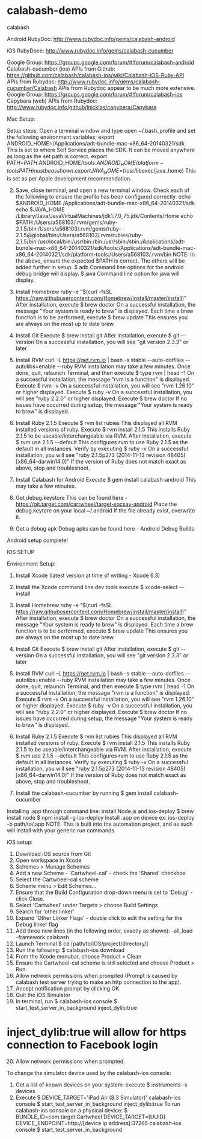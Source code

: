 # calabash-demo
calabash

Android RubyDoc: http://www.rubydoc.info/gems/calabash-android

iOS RubyDoce: http://www.rubydoc.info/gems/calabash-cucumber


Google Group: https://groups.google.com/forum/#!forum/calabash-android
Calabash-cucumber (ios)
APIs from Github: https://github.com/calabash/calabash-ios/wiki/Calabash-iOS-Ruby-API
APIs from Rubydoc: http://www.rubydoc.info/gems/calabash-cucumber/Calabash
APIs from Rubydoc appear to be much more extensive.
Google Group: https://groups.google.com/forum/#!forum/calabash-ios
Capybara (web)
APIs from Rubydoc: http://www.rubydoc.info/github/jnicklas/capybara/Capybara

Mac Setup:

Setup steps:
Open a terminal window and type open ~/.bash_profile and set the following environment variables;
export ANDROID_HOME=/Applications/adt-bundle-mac-x86_64-20140321/sdk
This is set to where Self Service places the SDK. It can be moved anywhere as long as the set path is correct.
export PATH=${PATH}:$ANDROID_HOME/tools:$ANDROID_HOME/platform-tools
PATH must be as shown.
export JAVA_HOME=$(/usr/libexec/java_home)
This is set as per Apple development recommendation.
 
2. Save, close terminal, and  open a new terminal window. Check each of the following to ensure the profile has been configured correctly.
echo $ANDROID_HOME
/Applications/adt-bundle-mac-x86_64-20140321/sdk
echo $JAVA_HOME
/Library/Java/JavaVirtualMachines/jdk1.7.0_75.jdk/Contents/Home
echo $PATH
/Users/a568103/.rvm/gems/ruby-2.1.5/bin:/Users/a568103/.rvm/gems/ruby-2.1.5@global/bin:/Users/a568103/.rvm/rubies/ruby-2.1.5/bin:/usr/local/bin:/usr/bin:/bin:/usr/sbin:/sbin:/Applications/adt-bundle-mac-x86_64-20140321/sdk/tools:/Applications/adt-bundle-mac-x86_64-20140321/sdk/platform-tools:/Users/a568103/.rvm/bin
NOTE: In the above, ensure the expected $PATH is correct. The others will be added further in setup.
$ adb
Command line options for the android debug bridge will display.
$ java
Command line option for java will display.
 
3. Install Homebrew
ruby -e "$(curl -fsSL https://raw.githubusercontent.com/Homebrew/install/master/install)"
After installation, execute $ brew doctor
On a successful installation, the message "Your system is ready to brew" is displayed.
Each time a brew function is to be performed, execute $ brew update
This ensures you are always on the most up to date brew.
 
4. Install Git
Execute $ brew install git
After installation, execute $ git --version
On a successful installation, you will see "git version 2.3.3" or later
 
5. Install RVM
curl -L https://get.rvm.io | bash -s stable --auto-dotfiles --autolibs=enable --ruby
RVM installation may take a few minutes. Once done, quit, relaunch Terminal, and then execute $ type rvm | head -1
On a successful installation, the message "rvm is a function" is displayed.
Execute $ rvm -v
On a successful installation, you will see "rvm 1.26.10" or higher displayed.
Execute $ ruby -v
On a successful installation, you will see "ruby 2.2.0" or higher displayed.
Execute $ brew doctor
If no issues have occurred during setup, the message "Your system is ready to brew" is displayed. 
 
6. Install Ruby 2.1.5
Execute $ rvm list rubies
This displayed all RVM installed versions of ruby.
Execute $ rvm install 2.1.5
This installs Ruby 2.1.5 to be useable/interchangeable via RVM.
After installation, execute $ rvm use 2.1.5 --default
This configures rvm to use Ruby 2.1.5 as the default in all instances.
Verify by executing $ ruby -v
On a successful installation, you will see "ruby 2.1.5p273 (2014-11-13 revision 48405) [x86_64-darwin14.0]"
If the version of Ruby does not match exact as above, stop and troubleshoot.

7. Install Calabash for Android
Execute $ gem install calabash-android
This may take a few minutes.
 
8. Get debug.keystore
This can be found here - https://git.target.com/cartwheel/target-socsav-android
Place the debug.keytore on your local ~/.android
If the file already exist, overwrite it.
 
 
10. Get a debug apk
Debug apks can be found here - Android Debug Builds
 

Android setup complete!


IOS SETUP

Environment Setup:
1. Install Xcode (latest version at time of writing - Xcode 6.3)
2. Install the Xcode command line dev tools
execute $ xcode-select --install

3. Install Homebrew
ruby -e "$(curl -fsSL https://raw.githubusercontent.com/Homebrew/install/master/install)"
After installation, execute $ brew doctor
On a successful installation, the message "Your system is ready to brew" is displayed.
Each time a brew function is to be performed, execute $ brew update
This ensures you are always on the most up to date brew.
 
4. Install Git
Execute $ brew install git
After installation, execute $ git --version
On a successful installation, you will see "git version 2.3.3" or later
 
5. Install RVM
curl -L https://get.rvm.io | bash -s stable --auto-dotfiles --autolibs=enable --ruby
RVM installation may take a few minutes. Once done, quit, relaunch Terminal, and then execute $ type rvm | head -1
On a successful installation, the message "rvm is a function" is displayed.
Execute $ rvm -v
On a successful installation, you will see "rvm 1.26.10" or higher displayed.
Execute $ ruby -v
On a successful installation, you will see "ruby 2.2.0" or higher displayed.
Execute $ brew doctor
If no issues have occurred during setup, the message "Your system is ready to brew" is displayed. 
 
6. Install Ruby 2.1.5
Execute $ rvm list rubies
This displayed all RVM installed versions of ruby.
Execute $ rvm install 2.1.5
This installs Ruby 2.1.5 to be useable/interchangeable via RVM.
After installation, execute $ rvm use 2.1.5 --default
This configures rvm to use Ruby 2.1.5 as the default in all instances.
Verify by executing $ ruby -v
On a successful installation, you will see "ruby 2.1.5p273 (2014-11-13 revision 48405) [x86_64-darwin14.0]"
If the version of Ruby does not match exact as above, stop and troubleshoot.
7. Install the calabash-cucumber by running $ gem install calabash-cucumber

Installing .app through command line:
install Node.js and ios-deploy
$ brew install node
$ npm install -g ios-deploy
Install .app on device ex: 
ios-deploy -b path/to/.app
NOTE: This is built into the automation project, and as such will install with your generic run commands.
 
iOS setup:
1. Download iOS source from Git
2. Open workspace in Xcode
3. Schemes > Manage Schemes
4. Add a new Scheme - 'Cartwheel-cal' - check the 'Shared' checkbox
5. Select the Cartwheel-cal scheme
6. Scheme menu > Edit Schemes...
7. Ensure that the Build Configuration drop-down menu is set to 'Debug' - click Close.
8. Select 'Cartwheel' under Targets > choose Build Settings
9. Search for 'other linker'
10. Expand 'Other Linker Flags' - double click to edit the setting for the Debug linker flag
11. Add three new lines (in the following order, exactly as shown):
-all_load
-framework
calabash
12. Launch Terminal
$ cd [path/to/iOS/project/directory/]
13. Run the following:
$ calabash-ios download
14. From the Xcode menubar, choose Product > Clean
15. Ensure the Cartwheel-cal scheme is still selected and choose Product > Run.
16. Allow network permissions when prompted (Prompt is caused by calabash test server trying to make an http connection to the app).
17. Accept notification prompt by clicking OK
18. Quit the iOS Simulator
19. In terminal, run
$ calabash-ios console
$ start_test_server_in_background inject_dylib:true
# inject_dylib:true will allow for https connection to Facebook login
20. Allow network permissions when prompted.

To change the simulator device used by the calabash-ios console:
1. Get a list of known devices on your system:
execute $ instruments -s devices
2. Execute
$ DEVICE_TARGET='iPad Air (8.3 Simulator)' calabash-ios console
$ start_test_server_in_background inject_dylib:true
To run calabash-ios console on a physical device:
$ BUNDLE_ID=com.target.Cartwheel DEVICE_TARGET=[UUID] DEVICE_ENDPOINT=http://[device ip address]:37265 calabash-ios console
$ start_test_server_in_background

